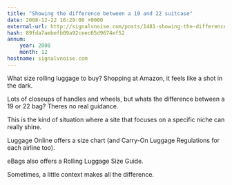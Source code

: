 ```yaml
---
title: "Showing the difference between a 19 and 22 suitcase"
date: 2008-12-22 16:29:00 +0000
external-url: http://signalvnoise.com/posts/1481-showing-the-difference-between-a-19-and-22-suitcase
hash: 89fda7aebefb09a92ceec65d9674ef52
annum:
    year: 2008
    month: 12
hostname: signalvnoise.com
---
```


What size rolling luggage to buy? Shopping at Amazon, it feels like a shot in the dark.







Lots of closeups of handles and wheels, but whats the difference between a 19 or 22 bag? Theres no real guidance.



This is the kind of situation where a site that focuses on a specific niche can really shine.




Luggage Online offers a size chart (and Carry-On Luggage Regulations for each airline too).




eBags also offers a Rolling Luggage Size Guide.



Sometimes, a little context makes all the difference.
